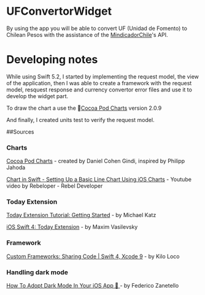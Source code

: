 # UFConvertorWidget

By using the app you will be able to convert UF (Unidad de Fomento) to Chilean Pesos with the assistance of the [MindicadorChile](https://mindicador.cl/)'s API.

# Developing notes 

While using Swift 5.2, I started by implementing the request model, the view of the application, then I was able to create a framework with  the request model, resquest response and currency convertor error files and use it to develop the widget part.

To draw the chart a use the [Cocoa Pod Charts](http://cocoadocs.org/docsets/Charts/2.0.9/index.html) version 2.0.9

And finally, I created units test to verify the request model.


##Sources 

### Charts
[Cocoa Pod Charts](http://cocoadocs.org/docsets/Charts/2.0.9/index.html) - created by Daniel Cohen Gindi, inspired by Philipp Jahoda

[Chart in Swift - Setting Up a Basic Line Chart Using iOS Charts](https://www.youtube.com/watch?v=mWhwe_tLNE8&list=PL_csAAO9PQ8bjzg-wxEff1Fr0Y5W1hrum&index=5) - Youtube video by Rebeloper - Rebel Developer

### Today Extension
[Today Extension Tutorial: Getting Started](https://www.raywenderlich.com/697-today-extension-tutorial-getting-started) - by  Michael Katz

[iOS Swift 4: Today Extension](https://stfalcon.com/en/blog/post/today-extension-swift-4) - by Maxim Vasilevsky

### Framework 
[Custom Frameworks: Sharing Code | Swift 4, Xcode 9](https://www.youtube.com/watch?v=GMYxlkOE35k) - by Kilo Loco

### Handling dark mode

[How To Adopt Dark Mode In Your iOS App 🌙
](https://www.fivestars.blog/code/ios-dark-mode-how-to.html) - by Federico Zanetello





